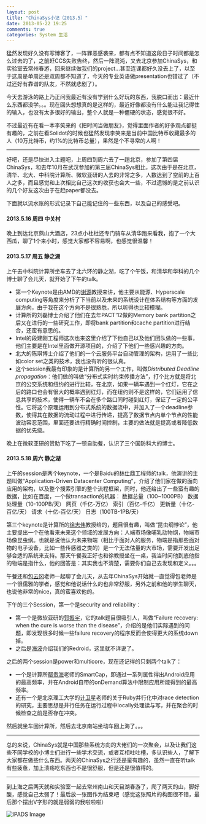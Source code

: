 ```yaml
---
layout: post
title: "ChinaSys小记（2013.5）"
date: 2013-05-22 19:25
comments: true
categories: System 生活
---
```


猛然发现好久没有写博客了，一阵罪恶感袭来，都有点不知道这段日子时间都是怎么过去的了，之前赶CCS失败告终，然后一阵混沌，又去北京参加ChinaSys，和实验室去常州春游，回来继续做我们的project...甚至连课都好久没去上了，以至于这周是单周还是双周都不知道了，今天的专业英语做presentation也错过了（不过还好有靠谱的队友，不然就悲剧了）。

今天去游泳的路上乃正问我最近有没有学到什么好玩的东西，我脱口而出：最近什么东西都没学。。。现在回头想想真的是这样的，最近好像都没有什么能让我记得住的输入，也没有太多很好的输出，整个人就是一种僵硬的状态，感觉很不好。

不过最近有在看一本李笑来的《把时间当做朋友》，觉得里面作者的好多观点都挺有趣的，之前在看Solidot的时候也猛然发现李笑来是当前中国比特币收藏最多的人（10万比特币，约1%的比特币总量），果然是个不寻常的人啊！

------

好吧，还是尽快进入主题吧，上周四到周六去了一趟北京，参加了第四届ChinaSys，和去年10月在武汉参加的第三届ChinaSys相比，这次由于是在北京，清华、北大、中科院计算所、微软亚研的人去的非常之多，人数达到了空前的上百人之多，而且感觉和上次相比自己这次的收获也会大一些，不过遗憾的是之前认识的几个好友这次由于在赶paper都没去。

下面就以流水账的形式记录下自己能记住的一些东西，以及自己的感受吧。

<!-- more -->

#### 2013.5.16 周四 中关村

晚上到达北京燕山大酒店，23点小杜杜还专门骑车从清华跑来看我，抱了一个大西瓜，聊了1个来小时，感觉大家都不容易啊，也感觉很温馨！

#### 2013.5.17 周五 静之湖

上午去中科院计算所坐车去了北六环的静之湖，吃了个午饭，和清华和华科的几个博士聊了会儿天，就开始了下午的talk。

* 第一个Keynote是由AMD的[谢源](http://www.cse.psu.edu/~yuanxie/)教授来讲，他主要从能源、Hyperscale computing等角度来分析了下当前以及未来的系统设计在体系结构等方面的发展方向，由于我在这个方向不是很熟悉，所以听得也比较模糊。
* 计算所的刘磊博士介绍了他们在去年PACT'12做的Memory bank partition之后又在进行的一些研究工作，即将bank partition和cache partition进行结合，还蛮有意思的。
* Intel的段建刚工程师这次也来这里介绍了下他自己以及他们团队做的一些事，他们主要是在Intel里面做开源项目的，介绍了下他们一些感兴趣的方向。
* 北大的陈琪博士介绍了他们的一个云服务平台自动管理的架构，运用了一些比如color set之类的技术，我也没有听的很认真。
* 这个session我最有印象的是计算所的另一个工作，叫做*Distributed Deadline propagation*：他们做的叫做“分布式实时约束传播方法”，打个比方就是将北京的公交系统和纽约的进行比较，在北京，如果一辆车遇到一个红灯，它在之后的路口也会有很大的概率遇到红灯，而在纽约则不是这样的，它们运用了信息共享的技术，使得一辆车不会在多个路口同时碰到红灯，保证了一定的公平性。它将这个原理运用到分布式系统的数据流中，并加入了一个deadline参数，使得其在数据的流动过程中进行传递，提高了数据节点内单个节点的性能波动容忍范围，里面还要进行精确时间控制，主要的做法就是提高或者降低数据的优先级。

晚上在微软亚研的赞助下吃了一顿自助餐，认识了三个国防科大的博士。

#### 2013.5.18 周六 静之湖

上午的session是两个keynote，一个是Baidu的[林仕鼎](http://cn.linkedin.com/pub/shiding-lin/4a/a88/1a2)工程师的talk，他演讲的主题叫做“Application-Driven Datacenter Computing”，介绍了他们家在做的面向应用的架构，以及整个搜索引擎的整个流程框架，同时，他还给出了一些蛮有趣的数据，比如在百度，一个做transaction的机器：
	数据总量（100~1000PB）
	数据处理量（10-100PB/天）
	网页（千亿-万亿）
	索引（百亿-千亿）
	更新量（十亿-百亿/天）
	请求（十亿-百亿/天）
	日志（100TB-1PB/天）

第三个keynote是计算所的[徐志伟](http://www.ncic.ac.cn/en/about/about_XuZhiwei.htm)教授给的，题目很有趣，叫做“昆虫纲悖论”，他主要提出一个在他看来未来这个领域的发展方向：人端市场像哺乳动物纲，物端市场像昆虫纲。也就是说他认为未来物端（相比于面对人的服务，物端是指那些面对物的电子设备，比如一些传感器之类的）是一个无法估量的大市场，需要开发出足够合适的系统来支持。那天午餐我正好也和徐教授坐在一桌，我当时问他到底他指的物端是指什么，他的回答是：其实我也不清楚，需要你们自己去发现和定义。。。

午餐还和[包云冈](http://asg.ict.ac.cn/baoyg/)老师一起聊了会儿天，从去年ChinaSys开始就一直觉得包老师是一个很儒雅的学者，感觉和他说话什么的也非常舒服，另外之前和他的学生聊天，也说他非常的nice，真的蛮喜欢他的。

下午的三个Session，第一个是security and reliability：

* 第一个是微软亚研的[郭振宇](http://research.microsoft.com/en-us/people/zhenyug/)，它的talk题目很吸引人，叫做“Failure recovery: when the cure is worse than the disease”，介绍的是他们实际遇到的问题，即发现很多时候一些failure recovery的程序反而会使得更大的系统down掉。
* 之后是[海波](http://ipads.se.sjtu.edu.cn/doku.php?id=haibo_chen)介绍我们的Redroid，这里就不详说了。

之后的两个session是power和multicore，现在还记得的只剩两个talk了：

* 一个是计算所[鄢贵海](http://www.carch.ac.cn/~yan/home.html)老师的SmartCap，即通过一系列属性得出Android应用的最高频率，并在Android自带的onDemand算法中限制应用所能得到的最高频率。
* 还有一个是北京理工大学的[计卫星](http://cs.bit.edu.cn/~pass/)老师的关于Ruby并行化中对race detection的研究，主要思想是并行任务在运行过程中locally处理读与写，并在聚合的时候检查之前是否存在冲突。

然后就坐车回计算所，然后去北京南站坐动车回上海了。。。

------

总的来说，ChinaSys就是中国那些系统方向的大佬们的一次聚会，以及让我们这些不同学校的小博士们进行一些学术交流，或者互相吐吐槽，多认识些人，了解下大家都在做些什么东西。两天的ChinaSys之行还是蛮有趣的，虽然一直在听talk有些疲惫，加上溃疡吃东西也不是很舒服，但是还是很值得的。

-----

到上海之后两天就和实验室一起去常州南山和天目湖春游了，爬了两天的山，脚好酸，感觉自己太弱了！最后放一张图作为结束吧（感觉这张照片的构图很不错，最后那个摆出V字形的就是弱弱的我啦啦啦）

![IPADS Image](http://ytliu.info/images/2013-05-22-1.jpeg "IPADS Image")

